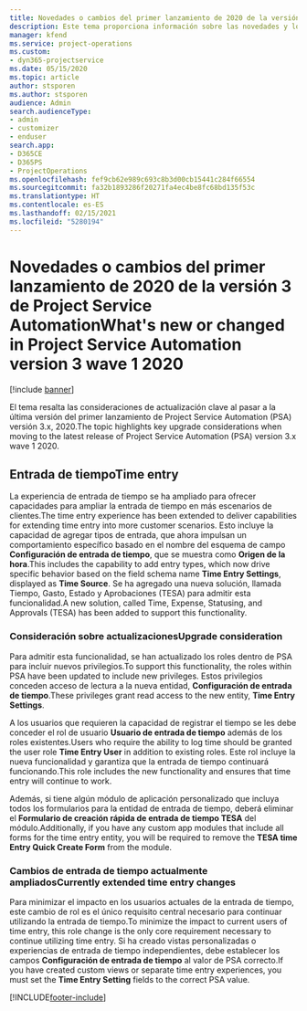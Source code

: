```yaml
---
title: Novedades o cambios del primer lanzamiento de 2020 de la versión 3.x de Project Service Automation
description: Este tema proporciona información sobre las novedades y los cambios en el primer lanzamiento de Project Service Automation versión 3, 2020.
manager: kfend
ms.service: project-operations
ms.custom:
- dyn365-projectservice
ms.date: 05/15/2020
ms.topic: article
author: stsporen
ms.author: stsporen
audience: Admin
search.audienceType:
- admin
- customizer
- enduser
search.app:
- D365CE
- D365PS
- ProjectOperations
ms.openlocfilehash: fef9cb62e989c693c8b3d00cb15441c284f66554
ms.sourcegitcommit: fa32b1893286f20271fa4ec4be8fc68bd135f53c
ms.translationtype: HT
ms.contentlocale: es-ES
ms.lasthandoff: 02/15/2021
ms.locfileid: "5280194"
---
```

# <a name="whats-new-or-changed-in-project-service-automation-version-3-wave-1-2020"></a><span data-ttu-id="3384b-103">Novedades o cambios del primer lanzamiento de 2020 de la versión 3 de Project Service Automation</span><span class="sxs-lookup"><span data-stu-id="3384b-103">What's new or changed in Project Service Automation version 3 wave 1 2020</span></span>

[!include [banner](../includes/psa-now-project-operations.md)]

<span data-ttu-id="3384b-104">El tema resalta las consideraciones de actualización clave al pasar a la última versión del primer lanzamiento de Project Service Automation (PSA) versión 3.x, 2020.</span><span class="sxs-lookup"><span data-stu-id="3384b-104">The topic highlights key upgrade considerations when moving to the latest release of Project Service Automation (PSA) version 3.x wave 1 2020.</span></span>

## <a name="time-entry"></a><span data-ttu-id="3384b-105">Entrada de tiempo</span><span class="sxs-lookup"><span data-stu-id="3384b-105">Time entry</span></span>
<span data-ttu-id="3384b-106">La experiencia de entrada de tiempo se ha ampliado para ofrecer capacidades para ampliar la entrada de tiempo en más escenarios de clientes.</span><span class="sxs-lookup"><span data-stu-id="3384b-106">The time entry experience has been extended to deliver capabilities for extending time entry into more customer scenarios.</span></span> <span data-ttu-id="3384b-107">Esto incluye la capacidad de agregar tipos de entrada, que ahora impulsan un comportamiento específico basado en el nombre del esquema de campo **Configuración de entrada de tiempo**, que se muestra como **Origen de la hora**.</span><span class="sxs-lookup"><span data-stu-id="3384b-107">This includes the capability to add entry types, which now drive specific behavior based on the field schema name **Time Entry Settings**, displayed as **Time Source**.</span></span> <span data-ttu-id="3384b-108">Se ha agregado una nueva solución, llamada Tiempo, Gasto, Estado y Aprobaciones (TESA) para admitir esta funcionalidad.</span><span class="sxs-lookup"><span data-stu-id="3384b-108">A new solution, called Time, Expense, Statusing, and Approvals (TESA) has been added to support this functionality.</span></span>

### <a name="upgrade-consideration"></a><span data-ttu-id="3384b-109">Consideración sobre actualizaciones</span><span class="sxs-lookup"><span data-stu-id="3384b-109">Upgrade consideration</span></span>
<span data-ttu-id="3384b-110">Para admitir esta funcionalidad, se han actualizado los roles dentro de PSA para incluir nuevos privilegios.</span><span class="sxs-lookup"><span data-stu-id="3384b-110">To support this functionality, the roles within PSA have been updated to include new privileges.</span></span> <span data-ttu-id="3384b-111">Estos privilegios conceden acceso de lectura a la nueva entidad, **Configuración de entrada de tiempo**.</span><span class="sxs-lookup"><span data-stu-id="3384b-111">These privileges grant read access to the new entity, **Time Entry Settings**.</span></span>

<span data-ttu-id="3384b-112">A los usuarios que requieren la capacidad de registrar el tiempo se les debe conceder el rol de usuario **Usuario de entrada de tiempo** además de los roles existentes.</span><span class="sxs-lookup"><span data-stu-id="3384b-112">Users who require the ability to log time should be granted the user role **Time Entry User** in addition to existing roles.</span></span> <span data-ttu-id="3384b-113">Este rol incluye la nueva funcionalidad y garantiza que la entrada de tiempo continuará funcionando.</span><span class="sxs-lookup"><span data-stu-id="3384b-113">This role includes the new functionality and ensures that time entry will continue to work.</span></span>

<span data-ttu-id="3384b-114">Además, si tiene algún módulo de aplicación personalizado que incluya todos los formularios para la entidad de entrada de tiempo, deberá eliminar el **Formulario de creación rápida de entrada de tiempo TESA** del módulo.</span><span class="sxs-lookup"><span data-stu-id="3384b-114">Additionally, if you have any custom app modules that include all forms for the time entry entity, you will be required to remove the **TESA time Entry Quick Create Form** from the module.</span></span>

### <a name="currently-extended-time-entry-changes"></a><span data-ttu-id="3384b-115">Cambios de entrada de tiempo actualmente ampliados</span><span class="sxs-lookup"><span data-stu-id="3384b-115">Currently extended time entry changes</span></span>
<span data-ttu-id="3384b-116">Para minimizar el impacto en los usuarios actuales de la entrada de tiempo, este cambio de rol es el único requisito central necesario para continuar utilizando la entrada de tiempo.</span><span class="sxs-lookup"><span data-stu-id="3384b-116">To minimize the impact to current users of time entry, this role change is the only core requirement necessary to continue utilizing time entry.</span></span> <span data-ttu-id="3384b-117">Si ha creado vistas personalizadas o experiencias de entrada de tiempo independientes, debe establecer los campos **Configuración de entrada de tiempo** al valor de PSA correcto.</span><span class="sxs-lookup"><span data-stu-id="3384b-117">If you have created custom views or separate time entry experiences, you must set the **Time Entry Setting** fields to the correct PSA value.</span></span>


[!INCLUDE[footer-include](../includes/footer-banner.md)]
